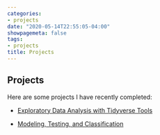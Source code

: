 ```yaml
---
categories:
- projects
date: "2020-05-14T22:55:05-04:00"
showpagemeta: false
tags:
- projects
title: Projects
---
```

## Projects 

Here are some projects I have recently completed:

- [Exploratory Data Analysis with Tidyverse Tools](/jung_project1/)

- [Modeling, Testing, and Classification](/jung_project2/)